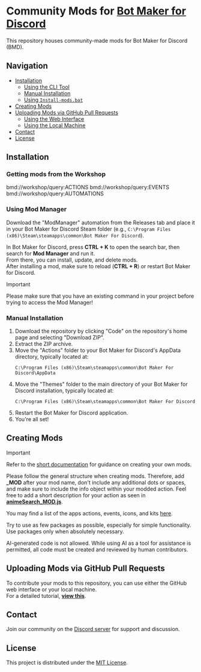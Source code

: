 # Community Mods for [Bot Maker for Discord](https://store.steampowered.com/app/2592170/Bot_Maker_For_Discord/)

This repository houses community-made mods for Bot Maker for Discord (BMD).

## Navigation

- [Installation](#installation)
  - [Using the CLI Tool](#using-the-cli-tool)
  - [Manual Installation](#manual-installation)
  - [Using `Install-mods.bat`](#using-install-modsbat-not-recommended)
- [Creating Mods](#creating-mods)
- [Uploading Mods via GitHub Pull Requests](#uploading-mods-via-github-pull-requests)
  - [Using the Web Interface](#using-the-web-interface)
  - [Using the Local Machine](#using-the-local-machine)
- [Contact](#contact)
- [License](#license)

## Installation

### Getting mods from the Workshop

bmd://workshop/query:ACTIONS
bmd://workshop/query:EVENTS
bmd://workshop/query:AUTOMATIONS

### Using Mod Manager

Download the "ModManager" automation from the Releases tab and place it in your Bot Maker for Discord Steam folder (e.g., `C:\Program Files (x86)\Steam\steamapps\common\Bot Maker For Discord`).

In Bot Maker for Discord, press **CTRL + K** to open the search bar, then search for **Mod Manager** and run it.  
From there, you can install, update, and delete mods.  
After installing a mod, make sure to reload (**CTRL + R**) or restart Bot Maker for Discord.

> [!IMPORTANT]  
> Please make sure that you have an existing command in your project before trying to access the Mod Manager!

### Manual Installation

1. Download the repository by clicking "Code" on the repository's home page and selecting "Download ZIP".
2. Extract the ZIP archive.
3. Move the "Actions" folder to your Bot Maker for Discord's AppData directory, typically located at:
   ```
   C:\Program Files (x86)\Steam\steamapps\common\Bot Maker For Discord\AppData
   ```
4. Move the "Themes" folder to the main directory of your Bot Maker for Discord installation, typically located at:
   ```
   C:\Program Files (x86)\Steam\steamapps\common\Bot Maker For Discord
   ```
5. Restart the Bot Maker for Discord application.
6. You're all set!

## Creating Mods

> [!IMPORTANT]
> Refer to the [short documentation](https://github.com/RatWasHere/bmods/blob/master/MODS.md) for guidance on creating your own mods.

Please follow the general structure when creating mods. Therefore, add **\_MOD** after your mod name, don't include any additional dots or spaces, and make sure to include the info object within your modded action.
Feel free to add a short description for your action as seen in [**animeSearch_MOD.js**](https://github.com/RatWasHere/bmods/blob/master/Actions/animeSearch_MOD.js).

You may find a list of the apps actions, events, icons, and kits [here](https://github.com/devvyyxyz/BMD-Actions).

Try to use as few packages as possible, especially for simple functionality. Use packages only when absolutely necessary.

AI-generated code is not allowed. While using AI as a tool for assistance is permitted, all code must be created and reviewed by human contributors.

## Uploading Mods via GitHub Pull Requests

To contribute your mods to this repository, you can use either the GitHub web interface or your local machine.\
For a detailed tutorial, [**view this**](https://github.com/RatWasHere/bmods/blob/master/UPLOAD.md).

## Contact

Join our community on the [Discord server](https://discord.gg/whtjS7BW3u) for support and discussion.

## License

This project is distributed under the [MIT License](https://github.com/RatWasHere/bmods/blob/master/LICENSE).
